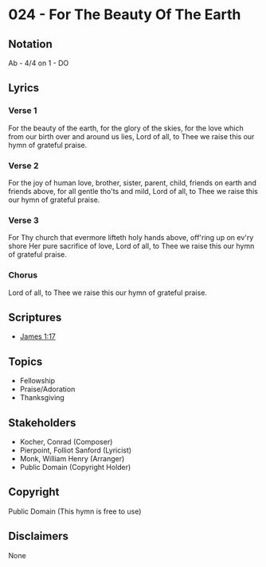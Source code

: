 # 024 - For The Beauty Of The Earth

## Notation

Ab - 4/4 on 1 - DO

## Lyrics

### Verse 1

For the beauty of the earth, for the glory of the skies, for the love which from our birth over and around us lies, Lord of all, to Thee we raise this our hymn of grateful praise.

### Verse 2

For the joy of human love, brother, sister, parent, child, friends on earth and friends above, for all gentle tho'ts and mild, Lord of all, to Thee we raise this our hymn of grateful praise.

### Verse 3

For Thy church that evermore lifteth holy hands above, off'ring up on ev'ry shore Her pure sacrifice of love, Lord of all, to Thee we raise this our hymn of grateful praise.

### Chorus

Lord of all, to Thee we raise this our hymn of grateful praise.


## Scriptures

- [James 1:17](https://www.biblegateway.com/passage/?search=James%201%3A17)

## Topics

- Fellowship
- Praise/Adoration
- Thanksgiving

## Stakeholders

- Kocher, Conrad (Composer)
- Pierpoint, Folliot Sanford (Lyricist)
- Monk, William Henry (Arranger)
- Public Domain (Copyright Holder)

## Copyright

Public Domain
(This hymn is free to use)

## Disclaimers

None

